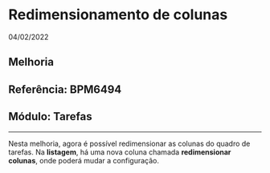 # Redimensionamento de colunas
04/02/2022
## Melhoria
## Referência: BPM6494
## Módulo: Tarefas
***

Nesta melhoria, agora é possível redimensionar as colunas do quadro de tarefas. Na **listagem**, há uma nova coluna chamada **redimensionar colunas**, onde poderá mudar a configuração.